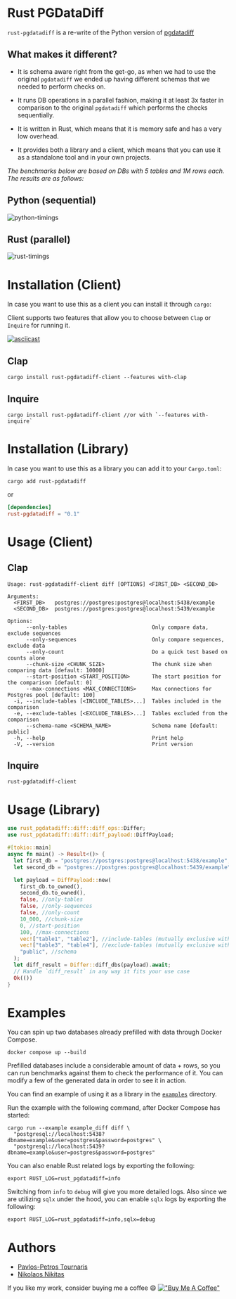# Rust PGDataDiff

`rust-pgdatadiff` is a re-write of the Python version of [pgdatadiff](https://github.com/dmarkey/pgdatadiff)

## What makes it different?

* It is schema aware right from the get-go, as when we had to use the original
  `pgdatadiff` we ended up having different schemas that we needed to perform checks on.

* It runs DB operations in a parallel fashion,
  making it at least 3x faster in comparison to the original `pgdatadiff` which performs the checks sequentially.

* It is written in Rust, which means that it is memory safe and has a very low overhead.

* It provides both a library and a client, which means that you can use it as a standalone tool
  and in your own projects.

_The benchmarks below are based on DBs with 5 tables and 1M rows each. The results are as follows:_

## Python (sequential)
![python-timings](images/python.png)

## Rust (parallel)
![rust-timings](images/rust.png)

# Installation (Client)

In case you want to use this as a client you can install it through `cargo`:

Client supports two features that allow you to choose between `Clap` or `Inquire` for running it.

[![asciicast](https://asciinema.org/a/647065.svg)](https://asciinema.org/a/647065)

## Clap

```shell
cargo install rust-pgdatadiff-client --features with-clap
```

## Inquire

```shell
cargo install rust-pgdatadiff-client //or with `--features with-inquire`
```

# Installation (Library)

In case you want to use this as a library you can add it to your `Cargo.toml`:

```shell
cargo add rust-pgdatadiff
```

or

```toml
[dependencies]
rust-pgdatadiff = "0.1"
```

# Usage (Client)

## Clap
```shell
Usage: rust-pgdatadiff-client diff [OPTIONS] <FIRST_DB> <SECOND_DB>

Arguments:
  <FIRST_DB>   postgres://postgres:postgres@localhost:5438/example
  <SECOND_DB>  postgres://postgres:postgres@localhost:5439/example

Options:
      --only-tables                           Only compare data, exclude sequences
      --only-sequences                        Only compare sequences, exclude data
      --only-count                            Do a quick test based on counts alone
      --chunk-size <CHUNK_SIZE>               The chunk size when comparing data [default: 10000]
      --start-position <START_POSITION>       The start position for the comparison [default: 0]
      --max-connections <MAX_CONNECTIONS>     Max connections for Postgres pool [default: 100]
  -i, --include-tables [<INCLUDE_TABLES>...]  Tables included in the comparison
  -e, --exclude-tables [<EXCLUDE_TABLES>...]  Tables excluded from the comparison
      --schema-name <SCHEMA_NAME>             Schema name [default: public]
  -h, --help                                  Print help
  -V, --version                               Print version
```

## Inquire
```shell
rust-pgdatadiff-client
```

# Usage (Library)

```rust
use rust_pgdatadiff::diff::diff_ops::Differ;
use rust_pgdatadiff::diff::diff_payload::DiffPayload;

#[tokio::main]
async fn main() -> Result<()> {
  let first_db = "postgres://postgres:postgres@localhost:5438/example";
  let second_db = "postgres://postgres:postgres@localhost:5439/example";

  let payload = DiffPayload::new(
    first_db.to_owned(),
    second_db.to_owned(),
    false, //only-tables
    false, //only-sequences
    false, //only-count
    10_000, //chunk-size
    0, //start-position
    100, //max-connections
    vec!["table1", "table2"], //include-tables (mutually exclusive with exclude-tables)
    vec!["table3", "table4"], //exclude-tables (mutually exclusive with include-tables)
    "public", //schema
  );
  let diff_result = Differ::diff_dbs(payload).await;
  // Handle `diff_result` in any way it fits your use case
  Ok(())
}
```

# Examples

You can spin up two databases already prefilled with data through Docker Compose.

```shell
docker compose up --build
```

Prefilled databases include a considerable amount of data + rows, so you can run benchmarks against them to check the
performance of it. You can modify a few of the generated data in order to see it in action.

You can find an example of using it as a library in the [`examples`](./examples) directory.

Run the example with the following command, after Docker Compose has started:

```shell
cargo run --example example_diff diff \
  "postgresql://localhost:5438?dbname=example&user=postgres&password=postgres" \
  "postgresql://localhost:5439?dbname=example&user=postgres&password=postgres"
```

You can also enable Rust related logs by exporting the following:

```shell
export RUST_LOG=rust_pgdatadiff=info
```

Switching from `info` to `debug` will give you more detailed logs. Also since we are utilizing
`sqlx` under the hood, you can enable `sqlx` logs by exporting the following:

```shell
export RUST_LOG=rust_pgdatadiff=info,sqlx=debug
```

# Authors

* [Pavlos-Petros Tournaris](https://github.com/pavlospt)
* [Nikolaos Nikitas](https://github.com/nikoshet)

If you like my work, consider buying me a coffee 😄 
[!["Buy Me A Coffee"](https://www.buymeacoffee.com/assets/img/custom_images/orange_img.png)](https://www.buymeacoffee.com/pavlospt)
